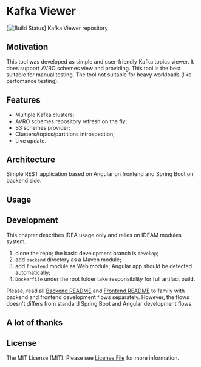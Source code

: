 # Kafka Viewer
[![Build Status](https://codebuild.us-east-1.amazonaws.com/badges?uuid=eyJlbmNyeXB0ZWREYXRhIjoicTFDbGEvQ3JEZzVSc3MzYml4KzNZUnFKYWlwZmsraStXRkQ5R2NUdTNCSFRnclBNc1hWcjNkRTBMRUdPVFJuRjNpQk43TU1PRThaelZCN0loVnlTeVd3PSIsIml2UGFyYW1ldGVyU3BlYyI6IkdtR3J4djF2aEU3a2txSUUiLCJtYXRlcmlhbFNldFNlcmlhbCI6MX0%3D&branch=master)]
Kafka Viewer repository

## Motivation
This tool was developed as simple and user-friendly Kafka topics viewer.
It does support AVRO schemes view and providing.
This tool is the best suitable for manual testing.
The tool not suitable for heavy workloads (like perfomance testing).

## Features
* Multiple Kafka clusters;
* AVRO schemes repository refresh on the fly;
* S3 schemes provider;
* Clusters/topics/partitions introspection;
* Live update.

## Architecture
Simple REST application based on Angular on frontend and Spring Boot on backend side.

## Usage

## Development

This chapter describes IDEA usage only and relies on IDEAM modules system.

1) clone the repo; the basic development branch is `develop`;
2) add `backend` directory as a Maven module;
3) add `frontend` module as Web module; Angular app should be detected automatically;
4) `Dockerfile` under the root folder take responsibility for full artifact build.

Please, read all [Backend README](https://github.com/PertsevRoman/kafka-viewer/blob/develop/backend/README.md)
and [Frontend README](https://github.com/PertsevRoman/kafka-viewer/blob/develop/frontend/README.md)
to family with backend and frontend development flows separately. However, the flows doesn't differs from
standard Spring Boot and Angular development flows. 

## A lot of thanks

## License
The MIT License (MIT). Please see [License File](LICENSE) for more information.

